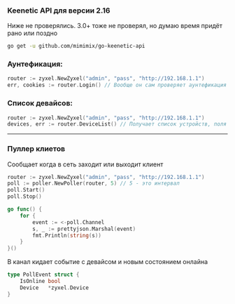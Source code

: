 ### Keenetic API для версии 2.16
Ниже не проверялись. 3.0+ тоже не проверял, но думаю время придёт рано или поздно

```bash
go get -u github.com/mimimix/go-keenetic-api
```

### Аунтефикация:
```go
router := zyxel.NewZyxel("admin", "pass", "http://192.168.1.1")
err, cookies := router.Login() // Вообще он сам проверяет аунтефикация при любом запросе и когда надо перезаходит
```

### Список девайсов:
```go
router := zyxel.NewZyxel("admin", "pass", "http://192.168.1.1")
devices, err := router.DeviceList() // Получает список устройств, поля смотреть в автокомплите
```

---

### Пуллер клиетов
Сообщает когда в сеть заходит или выходит клиент

```go
router := zyxel.NewZyxel("admin", "pass", "http://192.168.1.1")
poll := poller.NewPoller(router, 5) // 5 - это интервал
poll.Start()
poll.Stop()

go func() {
	for {
		event := <-poll.Channel
		s, _ := prettyjson.Marshal(event)
		fmt.Println(string(s))
	}
}()
```

В канал кидает событие с девайсом и новым состоянием онлайна

```go
type PollEvent struct {
	IsOnline bool
	Device   *zyxel.Device
}
```